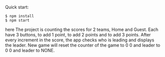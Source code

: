 Quick start:

```
$ npm install
$ npm start
````

here The project is counting the scores for 2 teams, Home and Guest.
Each have 3 buttons, to add 1 point, to add 2 points and to add 3 points.
After every increment in the score, the app checks who is leading and displays the leader.
New game will reset the counter of the game to 0 0 and leader to 0 0 and leader to NONE.
